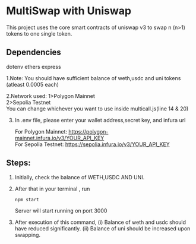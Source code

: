 # MultiSwap with Uniswap

This project uses the core smart contracts of uniswap v3 to swap n (n>1) tokens to one single token.

## Dependencies
  dotenv
  ethers
  express

1.Note: You should have sufficient balance of weth,usdc and uni tokens (atleast 0.0005 each)

2.Network used: 1>Polygon Mainnet <br>
                2>Sepolia Testnet <br>
You can change whichever you want to use inside multicall.js(line 14 & 20)


3. In .env file, please enter your wallet address,secret key, and infura url

   For Polygon Mainnet: https://polygon-mainnet.infura.io/v3/YOUR_API_KEY <br>
   For Sepolia Testnet: https://sepolia.infura.io/v3/YOUR_API_KEY

## Steps:

1. Initially, check the balance of WETH,USDC AND UNI.

2. After that in your terminal , run

   `npm start`

   Server will start running on port 3000

4. After execution of this command,
      (i) Balance of weth and usdc should have reduced significantly.
      (ii) Balance of uni should be increased upon swapping.
